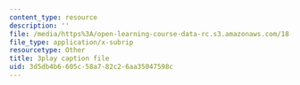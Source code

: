 ```yaml
---
content_type: resource
description: ''
file: /media/https%3A/open-learning-course-data-rc.s3.amazonaws.com/18-01sc-single-variable-calculus-fall-2010/3d5db4b6605c58a782c26aa35047598c_CXKoCMVqM9s.vtt
file_type: application/x-subrip
resourcetype: Other
title: 3play caption file
uid: 3d5db4b6-605c-58a7-82c2-6aa35047598c
---
```

